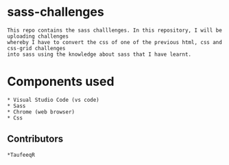 # sass-challenges

```
This repo contains the sass challlenges. In this repository, I will be uploading challenges 
whereby I have to convert the css of one of the previous html, css and css-grid challenges 
into sass using the knowledge about sass that I have learnt.
```


# Components used

```
* Visual Studio Code (vs code)
* Sass
* Chrome (web browser)
* Css
```


## Contributors

```
*TaufeeqR
```